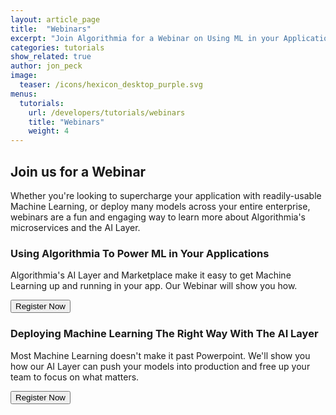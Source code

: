 ```yaml
---
layout: article_page
title:  "Webinars"
excerpt: "Join Algorithmia for a Webinar on Using ML in your Applications or Deploying with the AI Layer"
categories: tutorials
show_related: true
author: jon_peck
image:
  teaser: /icons/hexicon_desktop_purple.svg
menus:
  tutorials:
    url: /developers/tutorials/webinars
    title: "Webinars"
    weight: 4
---
```


## Join us for a Webinar

Whether you're looking to supercharge your application with readily-usable Machine Learning, or deploy many models across your entire enterprise, webinars are a fun and engaging way to learn more about Algorithmia's microservices and the AI Layer.

### Using Algorithmia To Power ML in Your Applications

Algorithmia's AI Layer and Marketplace make it easy to get Machine Learning up and running in your app. Our Webinar will show you how.

<a href="https://register.gotowebinar.com/rt/6993672803865799683" target="_blank" rel="nofollow noopener noreferrer">
  <button class="syn-btn contained theme-primary">Register Now</button>
</a>


### Deploying Machine Learning The Right Way With The AI Layer

Most Machine Learning doesn't make it past Powerpoint. We'll show you how our AI Layer can push your models into production and free up your team to focus on what matters.

<a href="https://register.gotowebinar.com/rt/897829706382697987" target="_blank" rel="nofollow noopener noreferrer">
  <button class="syn-btn contained theme-primary">Register Now</button>
</a>
